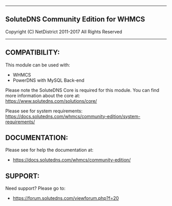 ************************************************

## SoluteDNS Community Edition for WHMCS

Copyright (C) NetDistrict 2011-2017
All Rights Reserved

************************************************

COMPATIBILITY:
----------------------------------------------
This module can be used with:

 - WHMCS
 - PowerDNS with MySQL Back-end

Please note the SoluteDNS Core is required for this module. You can find more information about the core at:
https://www.solutedns.com/solutions/core/

Please see for system requirements:
https://docs.solutedns.com/whmcs/community-edition/system-requirements/

DOCUMENTATION:
----------------------------------------------
Please see for help the documentation at:

 - https://docs.solutedns.com/whmcs/community-edition/


SUPPORT:
----------------------------------------------
Need support? Please go to:
 - https://forum.solutedns.com/viewforum.php?f=20